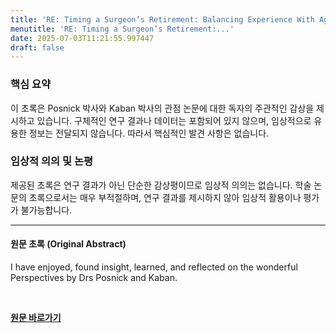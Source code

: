 ```yaml
---
title: 'RE: Timing a Surgeon’s Retirement: Balancing Experience With Age-Related Decline'
menutitle: 'RE: Timing a Surgeon’s Retirement:...'
date: 2025-07-03T11:21:55.997447
draft: false
---
```


### 핵심 요약

이 초록은 Posnick 박사와 Kaban 박사의 관점 논문에 대한 독자의 주관적인 감상을 제시하고 있습니다.  구체적인 연구 결과나 데이터는 포함되어 있지 않으며,  임상적으로 유용한 정보는 전달되지 않습니다. 따라서 핵심적인 발견 사항은 없습니다.


### 임상적 의의 및 논평

제공된 초록은 연구 결과가 아닌 단순한 감상평이므로 임상적 의의는 없습니다.  학술 논문의 초록으로서는 매우 부적절하며,  연구 결과를 제시하지 않아 임상적 활용이나 평가가 불가능합니다.


---

#### 원문 초록 (Original Abstract)
I have enjoyed, found insight, learned, and reflected on the wonderful Perspectives by Drs Posnick and Kaban.

<br>

**[원문 바로가기](https://www.joms.org/article/S0278-2391(25)00246-0/fulltext?rss=yes)**
